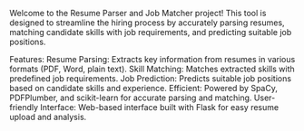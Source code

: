 Welcome to the Resume Parser and Job Matcher project! This tool is designed to streamline the hiring process by accurately parsing resumes,
matching candidate skills with job requirements, and predicting suitable job positions.

Features:
Resume Parsing: Extracts key information from resumes in various formats (PDF, Word, plain text).
Skill Matching: Matches extracted skills with predefined job requirements.
Job Prediction: Predicts suitable job positions based on candidate skills and experience.
Efficient: Powered by SpaCy, PDFPlumber, and scikit-learn for accurate parsing and matching.
User-friendly Interface: Web-based interface built with Flask for easy resume upload and analysis.
